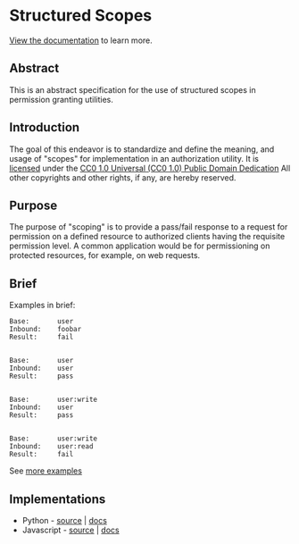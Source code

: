 # Structured Scopes

[View the documentation](https://ahopkins.github.io/structured-scopes/) to learn more.

## Abstract

This is an abstract specification for the use of structured scopes in permission granting utilities.

## Introduction

The goal of this endeavor is to standardize and define the meaning, and usage of "scopes" for implementation in an authorization utility. It is [licensed](https://github.com/ahopkins/structured-scopes/blob/master/LICENSE) under the [CC0 1.0 Universal (CC0 1.0)
Public Domain Dedication](https://creativecommons.org/publicdomain/zero/1.0/) All other copyrights and other rights, if any, are hereby reserved.

## Purpose

The purpose of "scoping" is to provide a pass/fail response to a request for permission on a defined resource to authorized clients having the requisite permission level. A common application would be for permissioning on protected resources, for example, on web requests.

## Brief

Examples in brief:

```
Base:       user
Inbound:    foobar
Result:     fail


Base:       user
Inbound:    user
Result:     pass


Base:       user:write
Inbound:    user
Result:     pass


Base:       user:write
Inbound:    user:read
Result:     fail
```

See [more examples](https://ahopkins.github.io/structured-scopes/examples/)


## Implementations

- Python - [source](https://github.com/ahopkins/sscopes-python) | [docs](https://ahopkins.github.io/structured-scopes/implementations/)
- Javascript - [source](https://github.com/ahopkins/sscopes-javascript) | [docs](https://ahopkins.github.io/structured-scopes/implementations/)


